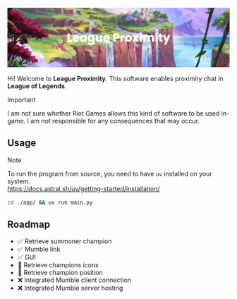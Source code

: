![Banner](assets/banner.png)

Hi! Welcome to **League Proximity**. This software enables proximity chat in **League of Legends**.

> [!IMPORTANT]
> I am not sure whether Riot Games allows this kind of software to be used in-game. I am not responsible for any consequences that may occur.

## Usage

> [!NOTE]
> To run the program from source, you need to have `uv` installed on your system.  
> https://docs.astral.sh/uv/getting-started/installation/

```bash
cd ./app/ && uv run main.py
```

## Roadmap

- ✅ Retrieve summoner champion
- ✅ Mumble link
- ✅ GUI
- 🚧 Retrieve champions icons
- 🚧 Retrieve champion position
- ❌ Integrated Mumble client connection
- ❌ Integrated Mumble server hosting
